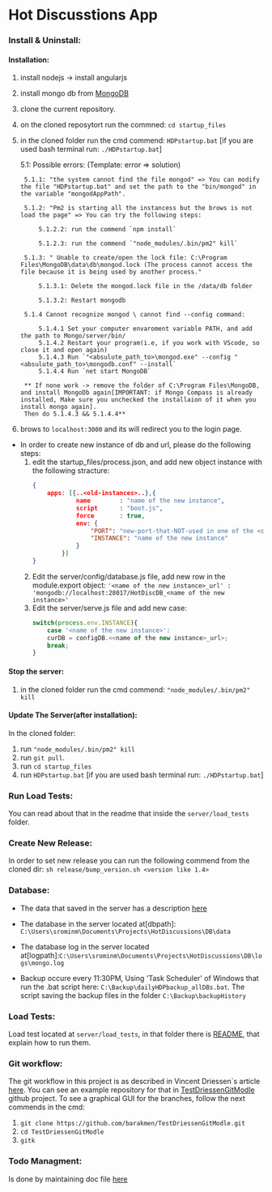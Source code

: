 # Hot Discusstions App

### Install & Uninstall:
#### Installation:

1. install nodejs -> install angularjs
2. install mongo db from [MongoDB](https://www.mongodb.com/)
3. clone the current repository.
4. on the cloned reposytort run the commned: `cd startup_files`
5. in the cloned folder run the cmd commend: `HDPstartup.bat` [if you are used bash terminal run: `./HDPstartup.bat`]

    5.1: Possible errors: (Template: error => solution)
    
        5.1.1: "the system cannot find the file mongod" => You can modify the file "HDPstartup.bat" and set the path to the "bin/mongod" in the variable "mongodAppPath".

        5.1.2: "Pm2 is starting all the instancess but the brows is not load the page" => You can try the following steps:

            5.1.2.2: run the commend `npm install`

            5.1.2.3: run the commend `"node_modules/.bin/pm2" kill`

        5.1.3: " Unable to create/open the lock file: C:\Program Files\MongoDB\data\db\mongod.lock (The process cannot access the file because it is being used by another process."

            5.1.3.1: Delete the mongod.lock file in the /data/db folder

            5.1.3.2: Restart mongodb

        5.1.4 Cannot recognize mongod \ cannot find --config command: 

            5.1.4.1 Set your computer envaroment variable PATH, and add the path to Mongo/server/bin/
            5.1.4.2 Restart your program(i.e, if you work with VScode, so close it and open again)
            5.1.4.3 Run `"<absulute_path_to>\mongod.exe" --config "<absulute_path_to>\mongodb.conf" --install`
            5.1.4.4 Run `net start MongoDB`

        ** If none work -> remove the folder of C:\Program Files\MongoDB, and install MongoDb again[IMPORTANT: if Mongo Compass is already installed, Make sure you unchecked the installaion of it when you install mongo again]. 
        Then do 5.1.4.3 && 5.1.4.4**
            
6. brows to `localhost:3000` and its will redirect you to the login page.

* In order to create new instance of db and url, please do the following steps:
    1. edit the startup_files/process.json, and add new object instance with the following stracture:
        ```json
        {
            apps: [{..<old-instances>..},{
                    name        : "name of the new instance",
                    script      : "boot.js",
                    force 		: true,
                    env: {
                        "PORT": "new-port-that-NOT-used in one of the <old instances>",
                        "INSTANCE": "name of the new instance"
                    }
                }]
        }
        ```
    2. Edit the server/config/database.js file, add new row in the module.export object:
            `'<name of the new instance>_url' : 'mongodb://localhost:28017/HotDiscDB_<name of the new instance>'`
    3. Edit the server/serve.js file and add new case:
        ```javascript
        switch(process.env.INSTANCE){
            case '<name of the new instance>':
            curDB = configDB.<<name of the new instance>_url>;
            break;
        }
        ```

#### Stop the server:

1. in the cloned folder run the cmd commend: `"node_modules/.bin/pm2" kill`


#### Update The Server(after installation):

In the cloned folder:

1. run `"node_modules/.bin/pm2" kill`
2. run `git pull`.
3. run `cd startup_files`
4. run `HDPstartup.bat`  [if you are used bash terminal run: `./HDPstartup.bat`]


### Run Load Tests:
You can read about that in the readme that inside the `server/load_tests` folder.


### Create New Release:
In order to set new release you can run the following commend from the cloned dir: `sh release/bump_version.sh <version like 1.4>`


### Database:
* The data that saved in the server has a description [here](https://docs.google.com/document/d/1apbMwGAUWCuJoToCxUBUX-NPAr0gVeP1hmBYHStxDFE/edit?usp=sharing)

* The database in the server located at[dbpath]: `C:\Users\srominm\Documents\Projects\HotDiscussions\DB\data`
* The database log in the server located at[logpath]:`C:\Users\srominm\Documents\Projects\HotDiscussions\DB\logs\mongo.log`

* Backup occure every 11:30PM, Using 'Task Scheduler' of Windows that run the .bat script here:
    `C:\Backup\dailyHDPbackup_allDBs.bat`.
    The script saving the backup files in the folder `C:\Backup\backupHistory`


### Load Tests:
Load test located at `server/load_tests`, in that folder there is [README](https://github.com/barakmen/HotDiscussions/tree/load-testing/server/load_tests), that explain how to run them.


### Git workflow:
The git workflow in this project is as described in Vincent Driessen`s article [here](http://nvie.com/posts/a-successful-git-branching-model/).
You can see an example repository for that in [TestDriessenGitModle](https://github.com/barakmen/TestDriessenGitModle) github project.
To see a graphical GUI for the branches, follow the next commends in the cmd:
1. `git clone https://github.com/barakmen/TestDriessenGitModle.git`
2. `cd TestDriessenGitModle`
3. `gitk`


### Todo Managment:
Is done by maintaining doc file [here](https://docs.google.com/document/d/1v75dppU9elon6LC8_U9RTSF0LnFOqJoOaRyO9OVPlhk/edit?usp=sharing)